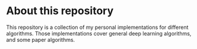 # About this repository
This repository is a collection of my personal implementations for different algorithms. Those implementations cover general deep learning algorithms, and some paper algorithms.
